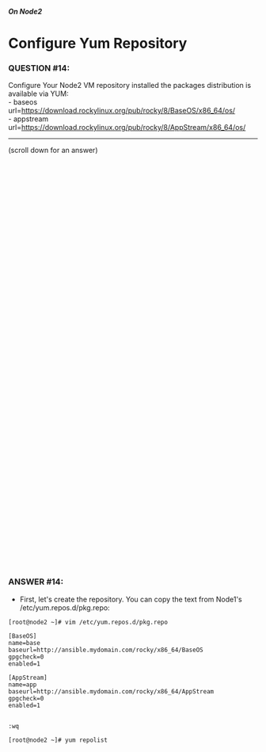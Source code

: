 ***On Node2***

# Configure Yum Repository

### QUESTION #14:
Configure Your Node2 VM repository installed the packages distribution is available via YUM: \
     - baseos url=https://download.rockylinux.org/pub/rocky/8/BaseOS/x86_64/os/ \
     - appstream url=https://download.rockylinux.org/pub/rocky/8/AppStream/x86_64/os/ 

***
(scroll down for an answer)

<br/><br/><br/><br/><br/><br/><br/><br/><br/><br/><br/><br/><br/><br/><br/><br/><br/><br/><br/><br/><br/><br/><br/><br/>
<br/><br/><br/><br/><br/><br/><br/><br/><br/><br/><br/><br/><br/><br/><br/><br/><br/><br/><br/><br/><br/><br/><br/><br/>

### ANSWER #14:

* First, let's create the repository.  You can copy the text from Node1's /etc/yum.repos.d/pkg.repo:
```
[root@node2 ~]# vim /etc/yum.repos.d/pkg.repo

[BaseOS]
name=base
baseurl=http://ansible.mydomain.com/rocky/x86_64/BaseOS
gpgcheck=0
enabled=1

[AppStream]
name=app
baseurl=http://ansible.mydomain.com/rocky/x86_64/AppStream
gpgcheck=0
enabled=1


:wq
```

```
[root@node2 ~]# yum repolist
```
